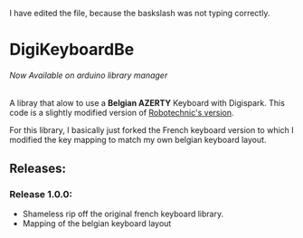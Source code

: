 I have edited the file, because the baskslash was not typing correctly.

# DigiKeyboardBe
###### *Now Available on arduino library manager*
A libray that alow to use a **Belgian AZERTY** Keyboard with Digispark. This code is a slightly modified version of [Robotechnic's version](https://github.com/Robotechnic/DigiKeyboardFr).

For this library, I basically just forked the French keyboard version to which I modified the key mapping to match my own belgian keyboard layout. 


## Releases:
### Release 1.0.0:
* Shameless rip off the original french keyboard library.
* Mapping of the belgian keyboard layout
